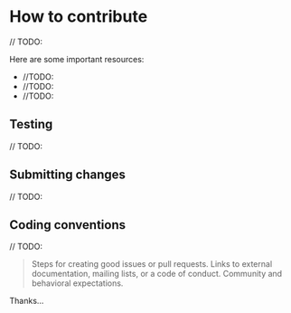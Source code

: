 # How to contribute

// TODO:

Here are some important resources:

  * //TODO:
  * //TODO:
  * //TODO:

## Testing

// TODO:

## Submitting changes

// TODO:

## Coding conventions

// TODO:

> Steps for creating good issues or pull requests.
> Links to external documentation, mailing lists, or a code of conduct.
> Community and behavioral expectations.

Thanks...
